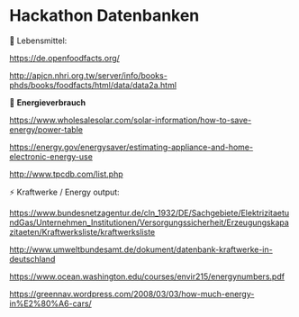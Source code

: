 # Hackathon Datenbanken

:beer: Lebensmittel:

https://de.openfoodfacts.org/

http://apjcn.nhri.org.tw/server/info/books-phds/books/foodfacts/html/data/data2a.html

:electric_plug: **Energieverbrauch**

https://www.wholesalesolar.com/solar-information/how-to-save-energy/power-table

https://energy.gov/energysaver/estimating-appliance-and-home-electronic-energy-use

http://www.tpcdb.com/list.php

:zap: Kraftwerke / Energy output:

https://www.bundesnetzagentur.de/cln_1932/DE/Sachgebiete/ElektrizitaetundGas/Unternehmen_Institutionen/Versorgungssicherheit/Erzeugungskapazitaeten/Kraftwerksliste/kraftwerksliste

http://www.umweltbundesamt.de/dokument/datenbank-kraftwerke-in-deutschland

https://www.ocean.washington.edu/courses/envir215/energynumbers.pdf

https://greennav.wordpress.com/2008/03/03/how-much-energy-in%E2%80%A6-cars/
